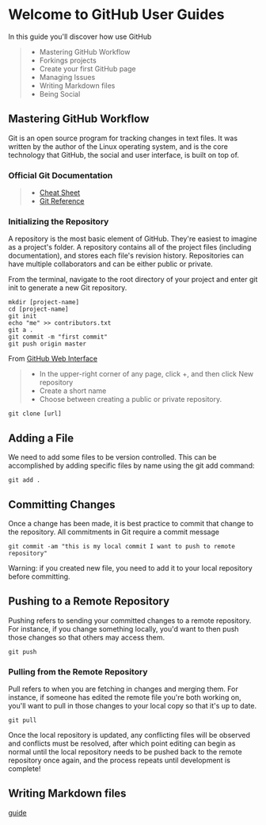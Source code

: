 Welcome to GitHub User Guides
=============================

In this guide you'll discover how use GitHub 

> - Mastering GitHub Workflow
> - Forkings projects
> - Create your first GitHub page
> - Managing Issues
> - Writing Markdown files
> - Being Social

Mastering GitHub Workflow
-------------------------

Git is an open source program for tracking changes in text files. It was written by the author of the Linux operating system, and is the core technology that GitHub, the social and user interface, is built on top of.

### Official Git Documentation

> - [Cheat Sheet](documents/github-git-cheat-sheet.pdf)
> - [Git Reference](http://gitref.org/)

### Initializing the Repository

A repository is the most basic element of GitHub. They're easiest to imagine as a project's folder. A repository contains all of the project files (including documentation), and stores each file's revision history. Repositories can have multiple collaborators and can be either public or private.

From the terminal, navigate to the root directory of your project and enter git init to generate a new Git repository.

```shell
mkdir [project-name]
cd [project-name]
git init
echo "me" >> contributors.txt
git a .
git commit -m "first commit"
git push origin master
```
From [GitHub Web Interface](https://help.github.com/articles/create-a-repo/)

> - In the upper-right corner of any page, click +, and then click New repository
> - Create a short name
> - Choose between creating a public or private repository.
```
git clone [url]
```

## Adding a File

We need to add some files to be version controlled. This can be accomplished by adding specific files by name using the git add command:

```shell
git add .
```

## Committing Changes

Once a change has been made, it is best practice to commit that change to the repository.  All commitments in Git require a commit message

```shell
git commit -am "this is my local commit I want to push to remote repository"
```

Warning: if you created new file, you need to add it to your local repository before committing.

## Pushing to a Remote Repository

Pushing refers to sending your committed changes to a remote repository. For instance, if you change something locally, you'd want to then push those changes so that others may access them.

```shell
git push
```

### Pulling from the Remote Repository

Pull refers to when you are fetching in changes and merging them. For instance, if someone has edited the remote file you're both working on, you'll want to pull in those changes to your local copy so that it's up to date.

```shell
git pull
```

Once the local repository is updated, any conflicting files will be observed and conflicts must be resolved, after which point editing can begin as normal until the local repository needs to be pushed back to the remote repository once again, and the process repeats until development is complete!


Writing Markdown files
----------------------

[guide](https://guides.github.com/features/mastering-markdown/)

